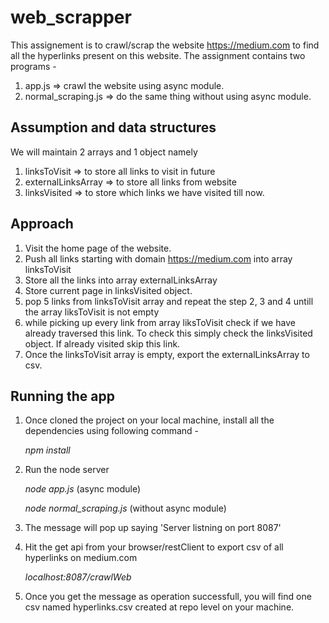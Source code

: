 # web_scrapper

This assignement is to crawl/scrap the website https://medium.com to find all the hyperlinks present on this website.
The assignment contains two programs - 

1. app.js => crawl the website using async module.
2. normal_scraping.js => do the same thing without using async module.


## Assumption and data structures
We will maintain 2 arrays and 1 object namely 

1. linksToVisit => to store all links to visit in future
2. externalLinksArray => to store all links from website
3. linksVisited => to store which links we have visited till now.

## Approach

1. Visit the home page of the website.
2. Push all links starting with domain https://medium.com into array linksToVisit
3. Store all the links into array externalLinksArray
4. Store current page in linksVisited object.
5. pop 5 links from linksToVisit array and repeat the step 2, 3 and 4 untill the array liksToVisit is not empty
6. while picking up every link from array liksToVisit check if we have already traversed this link. To check this simply
   check the linksVisited object. If already visited skip this link.
7. Once the linksToVisit array is empty, export the externalLinksArray to csv.

## Running the app

1. Once cloned the project on your local machine, install all the dependencies using following command -

   *npm install*

2. Run the node server 

   *node app.js* (async module)
   
   *node normal_scraping.js* (without async module)

3. The message will pop up saying 'Server listning on port 8087'

4. Hit the get api from your browser/restClient to export csv of all hyperlinks on medium.com

   *localhost:8087/crawlWeb*

5. Once you get the message as operation successfull, you will find one csv named hyperlinks.csv created at repo level on your machine.
